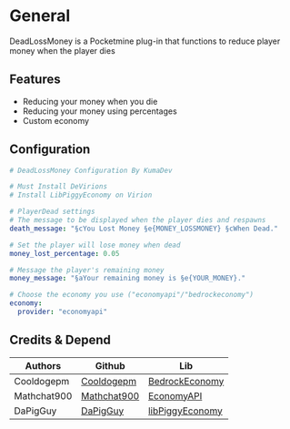 # General
DeadLossMoney is a Pocketmine plug-in that functions to reduce player money when the player dies

## Features
- Reducing your money when you die
- Reducing your money using percentages
- Custom economy
  
## Configuration
```yaml
# DeadLossMoney Configuration By KumaDev

# Must Install DeVirions
# Install LibPiggyEconomy on Virion

# PlayerDead settings
# The message to be displayed when the player dies and respawns
death_message: "§cYou Lost Money §e{MONEY_LOSSMONEY} §cWhen Dead."

# Set the player will lose money when dead
money_lost_percentage: 0.05

# Message the player's remaining money
money_message: "§aYour remaining money is §e{YOUR_MONEY}."

# Choose the economy you use ("economyapi"/"bedrockeconomy")
economy:
  provider: "economyapi"
```

## Credits & Depend
| Authors | Github | Lib |
|---------|--------|-----|
| Cooldogepm | [Cooldogepm](https://github.com/cooldogepm) | [BedrockEconomy](https://github.com/cooldogepm/BedrockEconomy) |
| Mathchat900 | [Mathchat900](https://github.com/mathchat900) | [EconomyAPI](https://github.com/mathchat900/EconomyAPI-PM5) |
| DaPigGuy | [DaPigGuy](https://github.com/DaPigGuy) | [libPiggyEconomy](https://github.com/DaPigGuy/libPiggyEconomy) |
